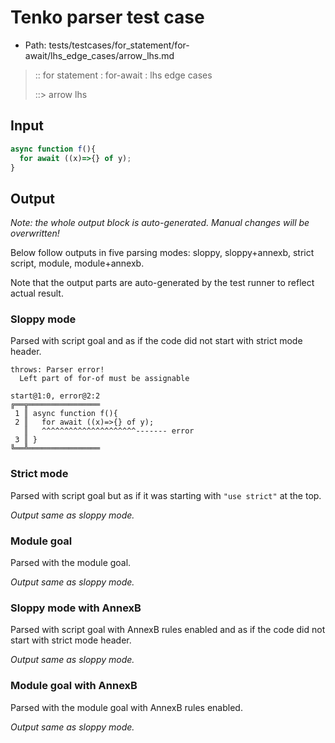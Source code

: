 # Tenko parser test case

- Path: tests/testcases/for_statement/for-await/lhs_edge_cases/arrow_lhs.md

> :: for statement : for-await : lhs edge cases
>
> ::> arrow lhs

## Input

`````js
async function f(){
  for await ((x)=>{} of y);
}
`````

## Output

_Note: the whole output block is auto-generated. Manual changes will be overwritten!_

Below follow outputs in five parsing modes: sloppy, sloppy+annexb, strict script, module, module+annexb.

Note that the output parts are auto-generated by the test runner to reflect actual result.

### Sloppy mode

Parsed with script goal and as if the code did not start with strict mode header.

`````
throws: Parser error!
  Left part of for-of must be assignable

start@1:0, error@2:2
╔══╦════════════════
 1 ║ async function f(){
 2 ║   for await ((x)=>{} of y);
   ║   ^^^^^^^^^^^^^^^^^^^^^------- error
 3 ║ }
╚══╩════════════════

`````

### Strict mode

Parsed with script goal but as if it was starting with `"use strict"` at the top.

_Output same as sloppy mode._

### Module goal

Parsed with the module goal.

_Output same as sloppy mode._

### Sloppy mode with AnnexB

Parsed with script goal with AnnexB rules enabled and as if the code did not start with strict mode header.

_Output same as sloppy mode._

### Module goal with AnnexB

Parsed with the module goal with AnnexB rules enabled.

_Output same as sloppy mode._
